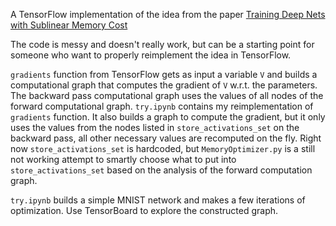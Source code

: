 A TensorFlow implementation of the idea from the paper [Training Deep Nets with Sublinear Memory Cost](https://arxiv.org/abs/1604.06174)

The code is messy and doesn't really work, but can be a starting point for someone who want to properly reimplement the idea in TensorFlow.

`gradients` function from TensorFlow gets as input a variable `V` and builds a computational graph that computes the gradient of `V` w.r.t. the parameters. The backward pass computational graph uses the values of all nodes of the forward computational graph. `try.ipynb` contains my reimplementation of `gradients` function. It also builds a graph to compute the gradient, but it only uses the values from the nodes listed in `store_activations_set` on the backward pass, all other necessary values are recomputed on the fly. Right now `store_activations_set` is hardcoded, but `MemoryOptimizer.py` is a still not working attempt to smartly choose what to put into `store_activations_set` based on the analysis of the forward computation graph.

`try.ipynb` builds a simple MNIST network and makes a few iterations of optimization. Use TensorBoard to explore the constructed graph.



